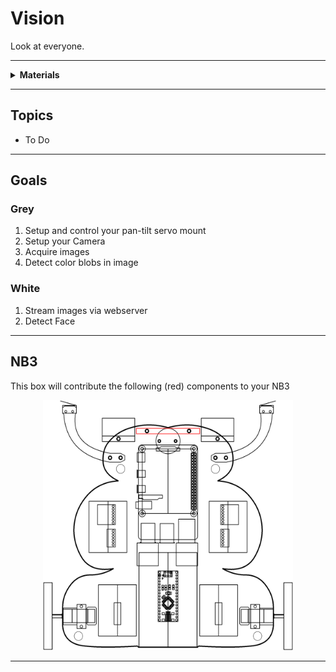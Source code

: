 # Vision

Look at everyone.

----

<details><summary><b>Materials</b></summary><p>

Contents|Description| # |Data|Link|
:-------|:----------|:-:|:--:|:--:|
Camera (RPi v3)|RPi color camera with auto-focus (version 3)|1|[-D-](_data/datasheets/rpi_camera_v3.pdf)|[-L-](https://uk.farnell.com/raspberry-pi/rpi-noir-camera-board/raspberry-pi-noir-camera-board/dp/2510729)
NB3 Camera Mount|Custom laser cut mount for RPi camera|1|[-D-](NB3_camera_mount)|[-L-](VK)
M3 nut (square)|square M3 nut 1.8 mm thick|1|-|[-L-](https://www.accu.co.uk/flat-square-nuts/21326-HFSN-M3-A2)
M3 bolt (12)|12 mm long M3 bolt|1|-|[-L-](https://www.accu.co.uk/pozi-pan-head-screws/500116-SPP-M3-12-ST-BZP)
M2 bolt (8)|8 mm long M2 bolt|4|-|[-L-](https://www.accu.co.uk/pozi-pan-head-screws/500101-SPP-M2-8-ST-BZP)
M2 nut|regular M2 nut|4|-|[-L-](https://www.accu.co.uk/hexagon-nuts/456429-HPN-M2-C8-Z)

</p></details>

----

## Topics

- To Do

----

## Goals

### Grey

1. Setup and control your pan-tilt servo mount
2. Setup your Camera
3. Acquire images
4. Detect color blobs in image

### White

1. Stream images via webserver
2. Detect Face


----

## NB3

This box will contribute the following (red) components to your NB3

<p align="center">
<img src="_data/images/NB3_vision.png" alt="NB3 stage" width="400" height="400">
<p>

----
